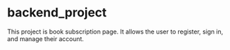 # backend_project
This project is book subscription page. It allows the user to register, sign in, and manage their account.